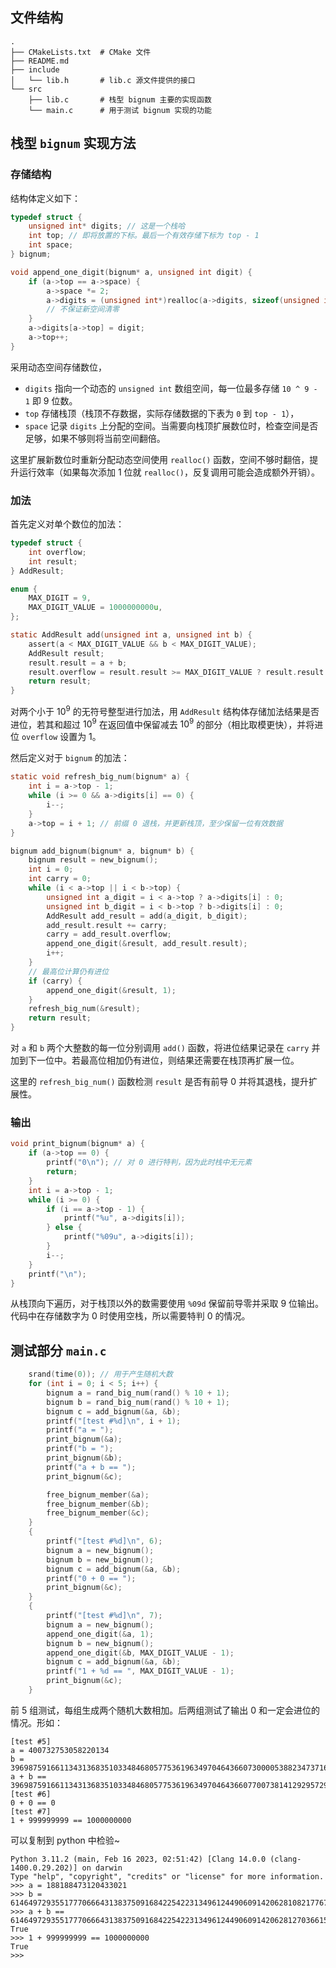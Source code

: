 ## 文件结构

```
.
├── CMakeLists.txt  # CMake 文件
├── README.md
├── include
│   └── lib.h       # lib.c 源文件提供的接口
└── src
    ├── lib.c       # 栈型 bignum 主要的实现函数
    └── main.c      # 用于测试 bignum 实现的功能
```

## 栈型 `bignum` 实现方法

### 存储结构

结构体定义如下：

```c
typedef struct {
    unsigned int* digits; // 这是一个栈哈
    int top; // 即将放置的下标。最后一个有效存储下标为 top - 1
    int space;
} bignum;

void append_one_digit(bignum* a, unsigned int digit) {
    if (a->top == a->space) {
        a->space *= 2;
        a->digits = (unsigned int*)realloc(a->digits, sizeof(unsigned int) * a->space);
        // 不保证新空间清零
    }
    a->digits[a->top] = digit;
    a->top++;
}
```

采用动态空间存储数位，
- `digits` 指向一个动态的 `unsigned int` 数组空间，每一位最多存储 `10 ^ 9 - 1` 即 $9$ 位数。
- `top` 存储栈顶（栈顶不存数据，实际存储数据的下表为 `0` 到 `top - 1`），
- `space` 记录 `digits` 上分配的空间。当需要向栈顶扩展数位时，检查空间是否足够，如果不够则将当前空间翻倍。

这里扩展新数位时重新分配动态空间使用 `realloc()` 函数，空间不够时翻倍，提升运行效率（如果每次添加 $1$ 位就 `realloc()`，反复调用可能会造成额外开销）。

### 加法

首先定义对单个数位的加法：

```c
typedef struct {
    int overflow;
    int result;
} AddResult;

enum {
    MAX_DIGIT = 9,
    MAX_DIGIT_VALUE = 1000000000u,
};

static AddResult add(unsigned int a, unsigned int b) {
    assert(a < MAX_DIGIT_VALUE && b < MAX_DIGIT_VALUE);
    AddResult result;
    result.result = a + b;
    result.overflow = result.result >= MAX_DIGIT_VALUE ? result.result -= MAX_DIGIT_VALUE, 1 : 0;
    return result;
}
```

对两个小于 $10 ^ 9$ 的无符号整型进行加法，用 `AddResult` 结构体存储加法结果是否进位，若其和超过 $10 ^ 9$ 在返回值中保留减去 $10 ^ 9$ 的部分（相比取模更快），并将进位 `overflow` 设置为 $1$。

然后定义对于 `bignum` 的加法：

```c
static void refresh_big_num(bignum* a) {
    int i = a->top - 1;
    while (i >= 0 && a->digits[i] == 0) {
        i--;
    }
    a->top = i + 1; // 前缀 0 退栈，并更新栈顶，至少保留一位有效数据
}

bignum add_bignum(bignum* a, bignum* b) {
    bignum result = new_bignum();
    int i = 0;
    int carry = 0;
    while (i < a->top || i < b->top) {
        unsigned int a_digit = i < a->top ? a->digits[i] : 0;
        unsigned int b_digit = i < b->top ? b->digits[i] : 0;
        AddResult add_result = add(a_digit, b_digit);
        add_result.result += carry;
        carry = add_result.overflow;
        append_one_digit(&result, add_result.result);
        i++;
    }
    // 最高位计算仍有进位
    if (carry) {
        append_one_digit(&result, 1);
    }
    refresh_big_num(&result);
    return result;
}
```
 
对 `a` 和 `b` 两个大整数的每一位分别调用 `add()` 函数，将进位结果记录在 `carry` 并加到下一位中。若最高位相加仍有进位，则结果还需要在栈顶再扩展一位。

这里的 `refresh_big_num()` 函数检测 `result` 是否有前导 $0$ 并将其退栈，提升扩展性。

### 输出

```c
void print_bignum(bignum* a) {
    if (a->top == 0) {
        printf("0\n"); // 对 0 进行特判，因为此时栈中无元素
        return;
    }
    int i = a->top - 1;
    while (i >= 0) {
        if (i == a->top - 1) {
            printf("%u", a->digits[i]);
        } else {
            printf("%09u", a->digits[i]);
        }
        i--;
    }
    printf("\n");
}
```

从栈顶向下遍历，对于栈顶以外的数需要使用 `%09d` 保留前导零并采取 $9$ 位输出。代码中在存储数字为 $0$ 时使用空栈，所以需要特判 $0$ 的情况。

## 测试部分 `main.c`

```c
    srand(time(0)); // 用于产生随机大数
    for (int i = 0; i < 5; i++) {
        bignum a = rand_big_num(rand() % 10 + 1);
        bignum b = rand_big_num(rand() % 10 + 1);
        bignum c = add_bignum(&a, &b);
        printf("[test #%d]\n", i + 1);
        printf("a = ");
        print_bignum(&a);
        printf("b = ");
        print_bignum(&b);
        printf("a + b == ");
        print_bignum(&c);

        free_bignum_member(&a);
        free_bignum_member(&b);
        free_bignum_member(&c);
    }
    {
        printf("[test #%d]\n", 6);
        bignum a = new_bignum();
        bignum b = new_bignum();
        bignum c = add_bignum(&a, &b);
        printf("0 + 0 == ");
        print_bignum(&c);
    }
    {
        printf("[test #%d]\n", 7);
        bignum a = new_bignum();
        append_one_digit(&a, 1);
        bignum b = new_bignum();
        append_one_digit(&b, MAX_DIGIT_VALUE - 1);
        bignum c = add_bignum(&a, &b);
        printf("1 + %d == ", MAX_DIGIT_VALUE - 1);
        print_bignum(&c);
    }
```

前 $5$ 组测试，每组生成两个随机大数相加。后两组测试了输出 $0$ 和一定会进位的情况。形如：

```
[test #5]
a = 400732753058220134
b = 396987591661134313683510334846805775361963497046436607300005388234737161
a + b == 396987591661134313683510334846805775361963497046436607700738141292957295
[test #6]
0 + 0 == 0
[test #7]
1 + 999999999 == 1000000000
```

可以复制到 python 中检验~

```
Python 3.11.2 (main, Feb 16 2023, 02:51:42) [Clang 14.0.0 (clang-1400.0.29.202)] on darwin
Type "help", "copyright", "credits" or "license" for more information.
>>> a = 188188473120433021
>>> b = 614649729355177706664313837509168422542231349612449060914206281082177678364996876
>>> a + b == 614649729355177706664313837509168422542231349612449060914206281270366151485429897
True
>>> 1 + 999999999 == 1000000000
True
>>>
```
